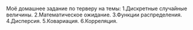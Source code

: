 Моё домашнее задание по терверу на темы:
1.Дискретные случайные величины.
2.Математическое ожидание.
3.Функции распределения.
4.Дисперсия.
5.Ковариация.
6.Корреляция.
